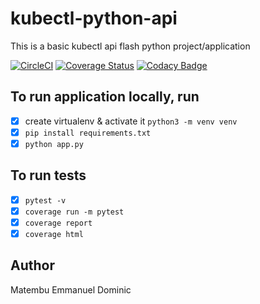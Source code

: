 # kubectl-python-api

  This is a basic kubectl api flash python project/application

  [![CircleCI](https://circleci.com/gh/Emmanuel-Dominic/cluster-python-api/tree/master.svg?style=svg)](https://circleci.com/gh/Emmanuel-Dominic/cluster-python-api/tree/master) [![Coverage Status](https://coveralls.io/repos/github/Emmanuel-Dominic/cluster-python-api/badge.svg?branch=master)](https://coveralls.io/github/Emmanuel-Dominic/cluster-python-api?branch=master) [![Codacy Badge](https://app.codacy.com/project/badge/Grade/11df9cee8d02415e9e4b40665db47c3b)](https://www.codacy.com/gh/Emmanuel-Dominic/cluster-python-api/dashboard?utm_source=github.com&amp;utm_medium=referral&amp;utm_content=Emmanuel-Dominic/cluster-python-api&amp;utm_campaign=Badge_Grade)

## To run application locally, run
- [x] create virtualenv & activate it `python3 -m venv venv`
- [x] `pip install requirements.txt`
- [x] `python app.py`

## To run tests
- [x] `pytest -v`
- [x] `coverage run -m pytest`
- [x] `coverage report`
- [x] `coverage html`

## Author
  Matembu Emmanuel Dominic
